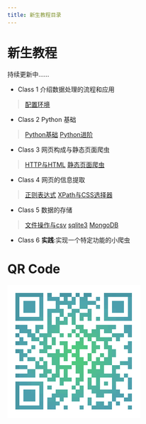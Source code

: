 ```yaml
---
title: 新生教程目录
---
```


# 新生教程
持续更新中……
* Class 1 介绍数据处理的流程和应用
> [配置环境](./tutorial/tutorial-Class1)
* Class 2 Python 基础
> [Python基础]()
> [Python进阶](./tutorial/tutorial-Class2-2)
* Class 3 网页构成与静态页面爬虫
> [HTTP与HTML](./tutorial/tutorial-Class3-1)
> [静态页面爬虫](./tutorial/tutorial-Class3-2)
* Class 4 网页的信息提取
> [正则表达式](./tutorial/tutorial-Class4-1)
> [XPath与CSS选择器]()
* Class 5 数据的存储
> [文件操作与csv]()
> [sqlite3]()
> [MongoDB]()
* Class 6 **实践**:实现一个特定功能的小爬虫

# QR Code
![tutorial-qrcode](./img/tutorial-qrcode.png)